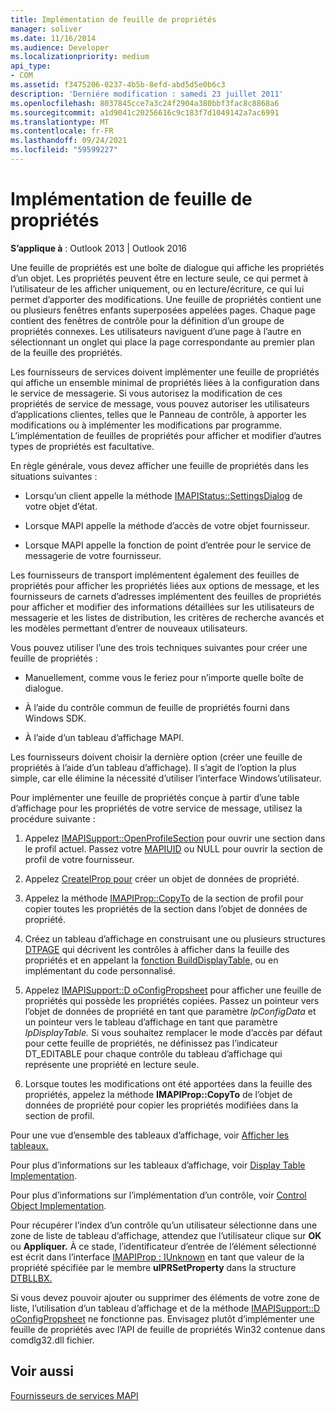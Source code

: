 ```yaml
---
title: Implémentation de feuille de propriétés
manager: soliver
ms.date: 11/16/2014
ms.audience: Developer
ms.localizationpriority: medium
api_type:
- COM
ms.assetid: f3475206-0237-4b5b-8efd-abd5d5e0b6c3
description: 'Derniére modification : samedi 23 juillet 2011'
ms.openlocfilehash: 8037845cce7a3c24f2904a380bbf3fac8c8868a6
ms.sourcegitcommit: a1d9041c20256616c9c183f7d1049142a7ac6991
ms.translationtype: MT
ms.contentlocale: fr-FR
ms.lasthandoff: 09/24/2021
ms.locfileid: "59599227"
---
```

# <a name="property-sheet-implementation"></a>Implémentation de feuille de propriétés

  
  
**S’applique à** : Outlook 2013 | Outlook 2016 
  
Une feuille de propriétés est une boîte de dialogue qui affiche les propriétés d’un objet. Les propriétés peuvent être en lecture seule, ce qui permet à l’utilisateur de les afficher uniquement, ou en lecture/écriture, ce qui lui permet d’apporter des modifications. Une feuille de propriétés contient une ou plusieurs fenêtres enfants superposées appelées pages. Chaque page contient des fenêtres de contrôle pour la définition d’un groupe de propriétés connexes. Les utilisateurs naviguent d’une page à l’autre en sélectionnant un onglet qui place la page correspondante au premier plan de la feuille des propriétés.
  
Les fournisseurs de services doivent implémenter une feuille de propriétés qui affiche un ensemble minimal de propriétés liées à la configuration dans le service de messagerie. Si vous autorisez la modification de ces propriétés de service de message, vous pouvez autoriser les utilisateurs d’applications clientes, telles que le Panneau de contrôle, à apporter les modifications ou à implémenter les modifications par programme. L’implémentation de feuilles de propriétés pour afficher et modifier d’autres types de propriétés est facultative. 
  
En règle générale, vous devez afficher une feuille de propriétés dans les situations suivantes :
  
- Lorsqu’un client appelle la méthode [IMAPIStatus::SettingsDialog](imapistatus-settingsdialog.md) de votre objet d’état. 
    
- Lorsque MAPI appelle la méthode d’accès de votre objet fournisseur.
    
- Lorsque MAPI appelle la fonction de point d’entrée pour le service de messagerie de votre fournisseur.
    
Les fournisseurs de transport implémentent également des feuilles de propriétés pour afficher les propriétés liées aux options de message, et les fournisseurs de carnets d’adresses implémentent des feuilles de propriétés pour afficher et modifier des informations détaillées sur les utilisateurs de messagerie et les listes de distribution, les critères de recherche avancés et les modèles permettant d’entrer de nouveaux utilisateurs.
  
Vous pouvez utiliser l’une des trois techniques suivantes pour créer une feuille de propriétés :
  
- Manuellement, comme vous le feriez pour n’importe quelle boîte de dialogue.
    
- À l’aide du contrôle commun de feuille de propriétés fourni dans Windows SDK.
    
- À l’aide d’un tableau d’affichage MAPI.
    
Les fournisseurs doivent choisir la dernière option (créer une feuille de propriétés à l’aide d’un tableau d’affichage). Il s’agit de l’option la plus simple, car elle élimine la nécessité d’utiliser l’interface Windows’utilisateur. 
  
Pour implémenter une feuille de propriétés conçue à partir d’une table d’affichage pour les propriétés de votre service de message, utilisez la procédure suivante :
  
1. Appelez [IMAPISupport::OpenProfileSection](imapisupport-openprofilesection.md) pour ouvrir une section dans le profil actuel. Passez votre [MAPIUID](mapiuid.md) ou NULL pour ouvrir la section de profil de votre fournisseur. 
    
2. Appelez [CreateIProp pour](createiprop.md) créer un objet de données de propriété. 
    
3. Appelez la méthode [IMAPIProp::CopyTo](imapiprop-copyto.md) de la section de profil pour copier toutes les propriétés de la section dans l’objet de données de propriété. 
    
4. Créez un tableau d’affichage en construisant une ou plusieurs structures [DTPAGE](dtpage.md) qui décrivent les contrôles à afficher dans la feuille des propriétés et en appelant la [fonction BuildDisplayTable,](builddisplaytable.md) ou en implémentant du code personnalisé. 
    
5. Appelez [IMAPISupport::D oConfigPropsheet](imapisupport-doconfigpropsheet.md) pour afficher une feuille de propriétés qui possède les propriétés copiées. Passez un pointeur vers l’objet de données de propriété en tant que paramètre _lpConfigData_ et un pointeur vers le tableau d’affichage en tant que paramètre _lpDisplayTable._ Si vous souhaitez remplacer le mode d’accès par défaut pour cette feuille de propriétés, ne définissez pas l’indicateur DT_EDITABLE pour chaque contrôle du tableau d’affichage qui représente une propriété en lecture seule. 
    
6. Lorsque toutes les modifications ont été apportées dans la feuille des propriétés, appelez la méthode **IMAPIProp::CopyTo** de l’objet de données de propriété pour copier les propriétés modifiées dans la section de profil. 
    
Pour une vue d’ensemble des tableaux d’affichage, voir [Afficher les tableaux.](display-tables.md) 
  
Pour plus d’informations sur les tableaux d’affichage, voir [Display Table Implementation](display-table-implementation.md). 
  
Pour plus d’informations sur l’implémentation d’un contrôle, voir [Control Object Implementation](control-object-implementation.md).
  
Pour récupérer l’index d’un contrôle qu’un utilisateur sélectionne dans une zone de liste de tableau d’affichage, attendez que l’utilisateur clique sur **OK** ou **Appliquer.** À ce stade, l’identificateur d’entrée de l’élément sélectionné est écrit dans l’interface [IMAPIProp : IUnknown](imapipropiunknown.md) en tant que valeur de la propriété spécifiée par le membre **ulPRSetProperty** dans la structure [DTBLLBX.](dtbllbx.md) 
  
Si vous devez pouvoir ajouter ou supprimer des éléments de votre zone de liste, l’utilisation d’un tableau d’affichage et de la méthode [IMAPISupport::D oConfigPropsheet](imapisupport-doconfigpropsheet.md) ne fonctionne pas. Envisagez plutôt d’implémenter une feuille de propriétés avec l’API de feuille de propriétés Win32 contenue dans comdlg32.dll fichier. 
  
## <a name="see-also"></a>Voir aussi



[Fournisseurs de services MAPI](mapi-service-providers.md)

